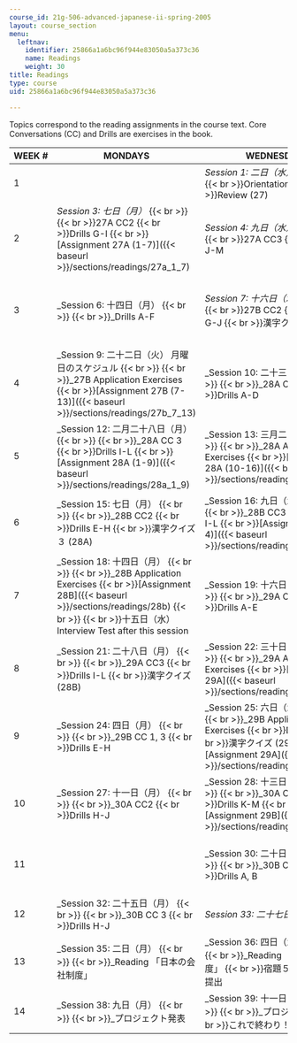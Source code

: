 ```yaml
---
course_id: 21g-506-advanced-japanese-ii-spring-2005
layout: course_section
menu:
  leftnav:
    identifier: 25866a1a6bc96f944e83050a5a373c36
    name: Readings
    weight: 30
title: Readings
type: course
uid: 25866a1a6bc96f944e83050a5a373c36

---
```


Topics correspond to the reading assignments in the course text. Core Conversations (CC) and Drills are exercises in the book.

| WEEK # | MONDAYS | WEDNESDAYS | FRIDAYS |
| --- | --- | --- | --- |
| 1 | &nbsp; | _Session 1: 二日（水）_  {{< br >}}  {{< br >}}Orientation  {{< br >}}Review (27) | _Session 2: 四日（金）_  {{< br >}}  {{< br >}}27A CC1  {{< br >}}Drills A-F |
| 2 | _Session 3: 七日（月）_  {{< br >}}  {{< br >}}27A CC2  {{< br >}}Drills G-I  {{< br >}}[Assignment 27A (1-7)]({{< baseurl >}}/sections/readings/27a_1_7) | _Session 4: 九日（水）_  {{< br >}}  {{< br >}}27A CC3  {{< br >}}Drills J-M | _Session 5: 十一日（金）_  {{< br >}}  {{< br >}}27A Application Exercises  {{< br >}}[Assignment 27A (8-16)]({{< baseurl >}}/sections/readings/27a_8_16) |
| 3 | _Session 6: 十四日（月）  {{< br >}}  {{< br >}}_Drills A-F | _Session 7: 十六日（水）_  {{< br >}}  {{< br >}}27B CC2  {{< br >}}Drills G-J  {{< br >}}漢字クイズ (27A) | _Session 8: 十八日（金）_  {{< br >}}  {{< br >}}27B CC3  {{< br >}}Drills K-N  {{< br >}}[Assignment 27B (1-6)]({{< baseurl >}}/sections/readings/27b_1_6) |
| 4 | _Session 9: 二十二日（火） 月曜日のスケジュル  {{< br >}}  {{< br >}}_27B Application Exercises  {{< br >}}[Assignment 27B (7-13)]({{< baseurl >}}/sections/readings/27b_7_13) | _Session 10: 二十三日（月）  {{< br >}}  {{< br >}}_28A CC1  {{< br >}}Drills A-D | _Session 11: 二十五日（水）  {{< br >}}  {{< br >}}_28A CC2  {{< br >}}Drills E-H  {{< br >}}漢字クイズ (27B) |
| 5 | _Session 12: 二月二十八日（月）  {{< br >}}  {{< br >}}_28A CC 3  {{< br >}}Drills I-L  {{< br >}}[Assignment 28A (1-9)]({{< baseurl >}}/sections/readings/28a_1_9) | _Session 13: 三月二日（水）  {{< br >}}  {{< br >}}_28A Application Exercises  {{< br >}}[Assignment 28A (10-16)]({{< baseurl >}}/sections/readings/28a_10_16) | _Session 14: 三月二日（水）  {{< br >}}  {{< br >}}_28B CC1  {{< br >}}Drills A-D |
| 6 | _Session 15: 七日（月）  {{< br >}}  {{< br >}}_28B CC2  {{< br >}}Drills E-H  {{< br >}}漢字クイズ ３ (28A) | _Session 16: 九日（水）  {{< br >}}  {{< br >}}_28B CC3  {{< br >}}Drills I-L  {{< br >}}[Assignment 28B (1-4)]({{< baseurl >}}/sections/readings/28b_1_4) | _Session 17: 十一日（金）_ |
| 7 | _Session 18: 十四日（月）  {{< br >}}  {{< br >}}_28B Application Exercises  {{< br >}}[Assignment 28B]({{< baseurl >}}/sections/readings/28b)  {{< br >}}  {{< br >}}十五日（水） Interview Test after this session | _Session 19: 十六日（水）  {{< br >}}  {{< br >}}_29A CC1  {{< br >}}Drills A-E | _Session 20: 十八日（金）  {{< br >}}  {{< br >}}_29A CC2  {{< br >}}Drills F-H |
| 8 | _Session 21: 二十八日（月）  {{< br >}}  {{< br >}}_29A CC3  {{< br >}}Drills I-L  {{< br >}}漢字クイズ (28B) | _Session 22: 三十日（水）  {{< br >}}  {{< br >}}_29A Application Exercises  {{< br >}}[Assignment 29A]({{< baseurl >}}/sections/readings/29a) | _Session 23: 一日（金）  {{< br >}}  {{< br >}}_29B CC2  {{< br >}}Drills A-D |
| 9 | _Session 24: 四日（月）  {{< br >}}  {{< br >}}_29B CC 1, 3  {{< br >}}Drills E-H | _Session 25: 六日（水）  {{< br >}}  {{< br >}}_29B Application Exercises  {{< br >}}Drills I-M  {{< br >}}漢字クイズ (29A)  {{< br >}}[Assignment 29A]({{< baseurl >}}/sections/readings/29a) | _Session 26: 八日（金）  {{< br >}}  {{< br >}}_30A CC1  {{< br >}}Drills A-G |
| 10 | _Session 27: 十一日（月）  {{< br >}}  {{< br >}}_30A CC2  {{< br >}}Drills H-J | _Session 28: 十三日（水）  {{< br >}}  {{< br >}}_30A CC3  {{< br >}}Drills K-M  {{< br >}}[Assignment 29B]({{< baseurl >}}/sections/readings/29b) | _Session 29: 十五日（金）  {{< br >}}  {{< br >}}_30A Application Exercises  {{< br >}}読み物 29B, 30A  {{< br >}}漢字クイズ (29B) |
| 11 | &nbsp; | _Session 30: 二十日（水）  {{< br >}}  {{< br >}}_30B CC1  {{< br >}}Drills A, B | _Session 31: 二十二日（金）  {{< br >}}  {{< br >}}_30B CC2  {{< br >}}Drills C-G  {{< br >}}[Assignment (30A)]({{< baseurl >}}/sections/readings/30a) |
| 12 | _Session 32: 二十五日（月）  {{< br >}}  {{< br >}}_30B CC 3  {{< br >}}Drills H-J | _Session 33: 二十七日（水）_ | _Session 34: 二十九日（金）_ |
| 13 | _Session 35: 二日（月）  {{< br >}}  {{< br >}}_Reading 「日本の会社制度」 | _Session 36: 四日（水）  {{< br >}}  {{< br >}}_Reading 「日本の会社制度」  {{< br >}}宿題５プロジェクト提出 | _Session 37: 六日（金）  {{< br >}}  {{< br >}}_映画 |
| 14 | _Session 38: 九日（月）  {{< br >}}  {{< br >}}_プロジェクト発表 | _Session 39: 十一日（水）  {{< br >}}  {{< br >}}_プロジェクト発表  {{< br >}}これで終わり！ |